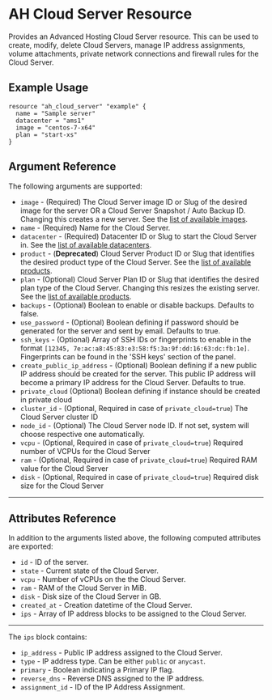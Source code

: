 # AH Cloud Server Resource

Provides an Advanced Hosting Cloud Server resource. This can be used to create, modify, delete Cloud Servers, manage IP address assignments, volume attachments, private network connections and firewall rules for the Cloud Server.

## Example Usage

```hcl
resource "ah_cloud_server" "example" {
  name = "Sample server"
  datacenter = "ams1"
  image = "centos-7-x64"
  plan = "start-xs"
}
```

## Argument Reference

The following arguments are supported:

* `image` - (Required) The Cloud Server image ID or Slug of the desired image for the server OR a Cloud Server Snapshot / Auto Backup ID. Changing this creates a new server. See the [list of available images](https://websa.advancedhosting.com/slugs).
* `name` - (Required) Name for the Cloud Server.
* `datacenter` - (Required) Datacenter ID or Slug to start the Cloud Server in. See the [list of available datacenters](https://websa.advancedhosting.com/slugs).
* `product` - (**Deprecated**) Cloud Server Product ID or Slug that identifies the desired product type of the Cloud Server. See the [list of available products](https://websa.advancedhosting.com/slugs).
* `plan` - (Optional) Cloud Server Plan ID or Slug that identifies the desired plan type of the Cloud Server. Changing this resizes the existing server. See the [list of available products](https://websa.advancedhosting.com/slugs).
* `backups` - (Optional) Boolean to enable or disable backups. Defaults to false.
* `use_password` - (Optional) Boolean defining if password should be generated for the server and sent by email. Defaults to true.
* `ssh_keys` - (Optional) Array of SSH IDs or fingerprints to enable in
   the format `[12345, 7e:ac:a8:45:83:e3:58:f5:3a:9f:dd:16:63:dc:fb:1e]`. Fingerprints can be found in the 'SSH keys' section of the panel.
* `create_public_ip_address` - (Optional) Boolean defining if a new public IP address should be created for the server. This public IP address will become a primary IP address for the Cloud Server. Defaults to true.
* `private_cloud` (Optional) Boolean defining if instance should be created in private cloud
* `cluster_id` - (Optional, Required in case of `private_cloud=true`) The Cloud Server cluster ID
* `node_id` - (Optional) The Cloud Server node ID. If not set, system will choose respective one automatically.
* `vcpu` - (Optional, Required in case of `private_cloud=true`) Required number of VCPUs for the Cloud Server  
* `ram` - (Optional, Required in case of `private_cloud=true`) Required RAM value for the Cloud Server 
* `disk` - (Optional, Required in case of `private_cloud=true`) Required disk size for the Cloud Server 

---

## Attributes Reference

In addition to the arguments listed above, the following computed attributes are exported:

* `id` - ID of the server.
* `state` - Current state of the Cloud Server.
* `vcpu` - Number of vCPUs on the the Cloud Server.
* `ram` - RAM of the Cloud Server in MiB.
* `disk` - Disk size of the Cloud Server in GB.
* `created_at` - Creation datetime of the Cloud Server.
* `ips` -  Array of IP address blocks to be assigned to the Cloud Server.

---

The `ips` block contains:
* `ip_address` - Public IP address assigned to the Cloud Server.
* `type` - IP address type. Can be either `public` or `anycast`.
* `primary` - Boolean indicating a Primary IP flag.
* `reverse_dns` - Reverse DNS assigned to the IP address.
* `assignment_id` - ID of the IP Address Assignment.
